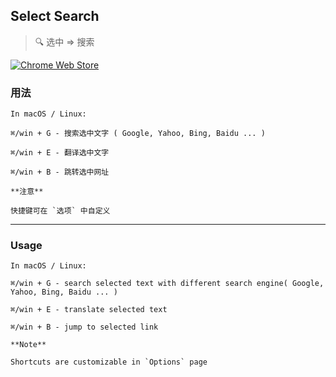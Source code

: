 ## Select Search
> :mag: 选中 => 搜索

[![Chrome Web Store](https://img.shields.io/chrome-web-store/v/hlnpaciomjjnpmbjedfmlnkhogngmleh.svg?style=flat-square)](https://chrome.google.com/webstore/detail/select-search/hlnpaciomjjnpmbjedfmlnkhogngmleh)

### 用法

```
In macOS / Linux:

⌘/win + G - 搜索选中文字 ( Google, Yahoo, Bing, Baidu ... )

⌘/win + E - 翻译选中文字

⌘/win + B - 跳转选中网址

**注意**

快捷键可在 `选项` 中自定义
```

---

### Usage

```
In macOS / Linux:

⌘/win + G - search selected text with different search engine( Google, Yahoo, Bing, Baidu ... )

⌘/win + E - translate selected text

⌘/win + B - jump to selected link

**Note**

Shortcuts are customizable in `Options` page
```
